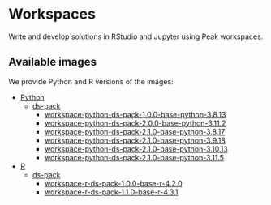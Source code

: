 # Workspaces
Write and develop solutions in RStudio and Jupyter using Peak workspaces.

## Available images
We provide Python and R versions of the images:
- [Python](./python)
  - [ds-pack](./python/ds-pack)
    - [workspace-python-ds-pack-1.0.0-base-python-3.8.13](./python/ds-pack/1.0.0-base-python-3.8.13/)
    - [workspace-python-ds-pack-2.0.0-base-python-3.11.2](./python/ds-pack/2.0.0-base-python-3.11.2/)
    - [workspace-python-ds-pack-2.1.0-base-python-3.8.17](./python/ds-pack/2.1.0-base-python-3.8.18/)
    - [workspace-python-ds-pack-2.1.0-base-python-3.9.18](./python/ds-pack/2.1.0-base-python-3.9.18/)
    - [workspace-python-ds-pack-2.1.0-base-python-3.10.13](./python/ds-pack/2.1.0-base-python-3.10.13/)
    - [workspace-python-ds-pack-2.1.0-base-python-3.11.5](./python/ds-pack/2.1.0-base-python-3.11.5/)
- [R](./r)
  - [ds-pack](./r/ds-pack)
    - [workspace-r-ds-pack-1.0.0-base-r-4.2.0](./r/ds-pack/1.0.0-base-r-4.2.0/)
    - [workspace-r-ds-pack-1.1.0-base-r-4.3.1](./r/ds-pack/1.1.0-base-r-4.3.1/)
